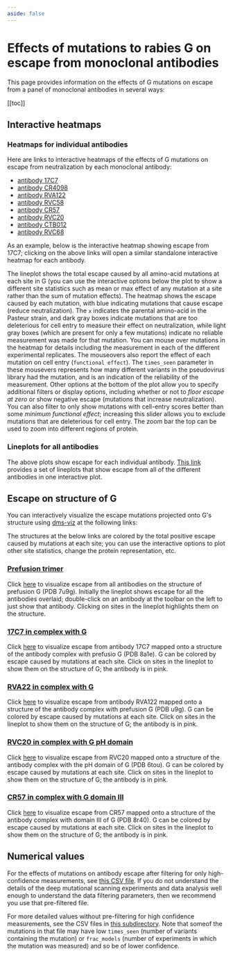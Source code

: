 ```yaml
---
aside: false
---
```


# Effects of mutations to rabies G on escape from monoclonal antibodies

This page provides information on the effects of G mutations on escape from a panel of monoclonal antibodies in several ways:

[[toc]]

## Interactive heatmaps

### Heatmaps for individual antibodies

Here are links to interactive heatmaps of the effects of G mutations on escape from neutralization by each monoclonal antibody:

 - [antibody 17C7](https://dms-vep.org/RABV_Pasteur_G_DMS/htmls/17C7_mut_effect.html)
 - [antibody CR4098](https://dms-vep.org/RABV_Pasteur_G_DMS/htmls/CR4098_mut_effect.html)
 - [antibody RVA122](https://dms-vep.org/RABV_Pasteur_G_DMS/htmls/RVA122_mut_effect.html)
 - [antibody RVC58](https://dms-vep.org/RABV_Pasteur_G_DMS/htmls/RVC58_mut_effect.html)
 - [antibody CR57](https://dms-vep.org/RABV_Pasteur_G_DMS/htmls/CR57_mut_effect.html)
 - [antibody RVC20](https://dms-vep.org/RABV_Pasteur_G_DMS/htmls/RVC20_mut_effect.html)
 - [antibody CTB012](https://dms-vep.org/RABV_Pasteur_G_DMS/htmls/CTB012_mut_effect.html)
 - [antibody RVC68](https://dms-vep.org/RABV_Pasteur_G_DMS/htmls/RVC68_mut_effect.html)

As an example, below is the interactive heatmap showing escape from 17C7; clicking on the above links will open a similar standalone interactive heatmap for each antibody.

<Figure caption="Effects of mutations on escape from neutralization by antibody 17C7">
    <Altair :showShadow="true" :spec-url="'htmls/17C7_mut_effect.html'"></Altair>
</Figure>

The lineplot shows the total escape caused by all amino-acid mutations at each site in G (you can use the interactive options below the plot to show a different site statistics such as mean or max effect of any mutation at a site rather than the sum of mutation effects).
The heatmap shows the escape caused by each mutation, with blue indicating mutations that cause escape (reduce neutralization).
The `x` indicates the parental amino-acid in the Pasteur strain, and dark gray boxes indicate mutations that are too deleterious for cell entry to measure their effect on neutralization, while light gray boxes (which are present for only a few mutations) indicate no reliable measurement was made for that mutation.
You can mouse over mutations in the heatmap for details including the measurement in each of the different experimental replicates.
The mouseovers also report the effect of each mutation on cell entry (`functional effect`).
The `times_seen` parameter in these mousevers represents how many different variants in the pseudovirus library had the mutation, and is an indication of the reliability of the measurement.
Other options at the bottom of the plot allow you to specify additional filters or display options, including whether or not to *floor escape at zero* or show negative escape (mutations that increase neutralization).
You can also filter to only show mutations with cell-entry scores better than some *minimum functional effect*; increasing this slider allows you to exclude mutations that are deleterious for cell entry.
The zoom bar the top can be used to zoom into different regions of protein.

### Lineplots for all antibodies
The above plots show escape for each individual antibody.
[This link](https://dms-vep.org/RABV_Pasteur_G_DMS/htmls/all_antibodies_and_cell_entry_faceted.html) provides a set of lineplots that show escape from all of the different antibodies in one interactive plot.

## Escape on structure of G
You can interactively visualize the escape mutations projected onto G's structure using [dms-viz](https://dms-viz.github.io/v0/) at the following links:

The structures at the below links are colored by the total positive escape caused by mutations at each site; you can use the interactive options to plot other site statistics, change the protein representation, etc.
 
### [Prefusion trimer](https://dms-viz.github.io/v0/?data=https%3A%2F%2Fraw.githubusercontent.com%2Fdms-vep%2FRABV_Pasteur_G_DMS%2Frefs%2Fheads%2Fmain%2Fresults%2Fdms-viz%2Fprefusion_ab_escape.json)
Click [here](https://dms-viz.github.io/v0/?data=https%3A%2F%2Fraw.githubusercontent.com%2Fdms-vep%2FRABV_Pasteur_G_DMS%2Frefs%2Fheads%2Fmain%2Fresults%2Fdms-viz%2Fprefusion_ab_escape.json) to visualize escape from all antibodies on the structure of prefusion G (PDB 7u9g).
Initially the lineplot shows escape for all the antibodies overlaid; double-click on an antibody at the toolbar on the left to just show that antibody. Clicking on sites in the lineplot highlights them on the structure.

### [17C7 in complex with G](https://dms-viz.github.io/v0/?data=https%3A%2F%2Fraw.githubusercontent.com%2Fdms-vep%2FRABV_Pasteur_G_DMS%2Frefs%2Fheads%2Fmain%2Fresults%2Fdms-viz%2Fprefusion_17C7_escape.json&bc=%23cfafc7&fi=%257B%2522cell_entry%2522%253A-5%257D)
Click [here](https://dms-viz.github.io/v0/?data=https%3A%2F%2Fraw.githubusercontent.com%2Fdms-vep%2FRABV_Pasteur_G_DMS%2Frefs%2Fheads%2Fmain%2Fresults%2Fdms-viz%2Fprefusion_17C7_escape.json&bc=%23cfafc7&fi=%257B%2522cell_entry%2522%253A-5%257D) to visualize escape from antibody 17C7 mapped onto a structure of the antibody complex with prefusio G (PDB 8a1e).
G can be colored by escape caused by mutations at each site.
Click on sites in the lineplot to show them on the structure of G; the antibody is in pink.

### [RVA22 in complex with G](https://dms-viz.github.io/v0/?data=https%3A%2F%2Fraw.githubusercontent.com%2Fdms-vep%2FRABV_Pasteur_G_DMS%2Frefs%2Fheads%2Fmain%2Fresults%2Fdms-viz%2Fprefusion_RVA122_escape.json&fi=%257B%2522cell_entry%2522%253A-5%257D&bc=%23e1c3e5)
Click [here](https://dms-viz.github.io/v0/?data=https%3A%2F%2Fraw.githubusercontent.com%2Fdms-vep%2FRABV_Pasteur_G_DMS%2Frefs%2Fheads%2Fmain%2Fresults%2Fdms-viz%2Fprefusion_RVA122_escape.json&fi=%257B%2522cell_entry%2522%253A-5%257D&bc=%23e1c3e5) to visualize escape from antibody RVA122 mapped onto a structure of the antibody complex with prefusion G (PDB u9g).
G can be colored by escape caused by mutations at each site.
Click on sites in the lineplot to show them on the structure of G; the antibody is in pink.

### [RVC20 in complex with G pH domain](https://dms-viz.github.io/v0/?data=https%3A%2F%2Fraw.githubusercontent.com%2Fdms-vep%2FRABV_Pasteur_G_DMS%2Frefs%2Fheads%2Fmain%2Fresults%2Fdms-viz%2Fph_domain_RVC20_escape.json&bc=%23c6a9c5&fi=%257B%2522cell_entry%2522%253A-5%257D)
Click [here](https://dms-viz.github.io/v0/?data=https%3A%2F%2Fraw.githubusercontent.com%2Fdms-vep%2FRABV_Pasteur_G_DMS%2Frefs%2Fheads%2Fmain%2Fresults%2Fdms-viz%2Fph_domain_RVC20_escape.json&bc=%23c6a9c5&fi=%257B%2522cell_entry%2522%253A-5%257D) to visualize escape from RVC20 mapped onto a structure of the antibody complex with the pH domain of G (PDB 6tou).
G can be colored by escape caused by mutations at each site.
Click on sites in the lineplot to show them on the structure of G; the antibody is in pink.

### [CR57 in complex with G domain III](https://dms-viz.github.io/v0/?data=https%3A%2F%2Fraw.githubusercontent.com%2Fdms-vep%2FRABV_Pasteur_G_DMS%2Frefs%2Fheads%2Fmain%2Fresults%2Fdms-viz%2FdomainIII_CR57_escape.json&bc=%23c9acc5&fi=%257B%2522cell_entry%2522%253A-5%257D)
Click [here](https://dms-viz.github.io/v0/?data=https%3A%2F%2Fraw.githubusercontent.com%2Fdms-vep%2FRABV_Pasteur_G_DMS%2Frefs%2Fheads%2Fmain%2Fresults%2Fdms-viz%2FdomainIII_CR57_escape.json&bc=%23c9acc5&fi=%257B%2522cell_entry%2522%253A-5%257D) to visualize escape from CR57 mapped onto a structure of the antibody complex with domain III of G (PDB 8r40).
G can be colored by escape caused by mutations at each site.
Click on sites in the lineplot to show them on the structure of G; the antibody is in pink.

## Numerical values
For the effects of mutations on antibody escape after filtering for only high-confidence measurements, see [this CSV file](https://raw.githubusercontent.com/dms-vep/RABV_Pasteur_G_DMS/refs/heads/main/results/summaries/all_antibodies_and_cell_entry_per_antibody_escape.csv).
If you do not understand the details of the deep mutational scanning experiments and data analysis well enough to understand the data filtering parameters, then we recommend you use that pre-filtered file.

For more detailed values without pre-filtering for high confidence measurements, see the CSV files in [this subdirectory](https://github.com/dms-vep/RABV_Pasteur_G_DMS/tree/main/results/antibody_escape/averages).
Note that someof the mutations in that file may have low `times_seen` (number of variants containing the mutation) or `frac_models` (number of experiments in which the mutation was measured) and so be of lower confidence.
